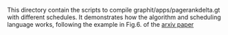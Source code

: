 This directory contain the scripts to compile graphit/apps/pagerankdelta.gt with different schedules.
It demonstrates how the algorithm and scheduling language works, following the example in Fig.6. of the [arxiv paper](https://arxiv.org/pdf/1805.00923.pdf)